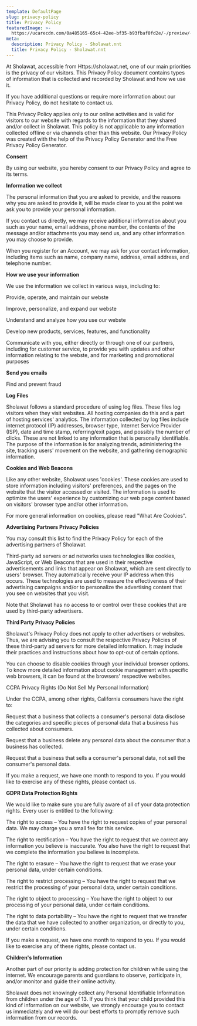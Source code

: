 ```yaml
---
template: DefaultPage
slug: privacy-policy
title: Privacy Policy
featuredImage: >-
  https://ucarecdn.com/0a485165-65c4-42ee-bf35-b93fbaf0fd2e/-/preview/-/rotate/270/
meta:
  description: Privacy Policy - Sholawat.nnt
  title: Privacy Policy - Sholawat.nnt
---
```

At Sholawat, accessible from Https://sholawat.net, one of our main priorities is the privacy of our visitors. This Privacy Policy document contains types of information that is collected and recorded by Sholawat and how we use it.

If you have additional questions or require more information about our Privacy Policy, do not hesitate to contact us.

This Privacy Policy applies only to our online activities and is valid for visitors to our website with regards to the information that they shared and/or collect in Sholawat. This policy is not applicable to any information collected offline or via channels other than this website. Our Privacy Policy was created with the help of the Privacy Policy Generator and the Free Privacy Policy Generator.

**Consent**

By using our website, you hereby consent to our Privacy Policy and agree to its terms.

**Information we collect**

The personal information that you are asked to provide, and the reasons why you are asked to provide it, will be made clear to you at the point we ask you to provide your personal information.

If you contact us directly, we may receive additional information about you such as your name, email address, phone number, the contents of the message and/or attachments you may send us, and any other information you may choose to provide.

When you register for an Account, we may ask for your contact information, including items such as name, company name, address, email address, and telephone number.

**How we use your information**

We use the information we collect in various ways, including to:

Provide, operate, and maintain our webste

Improve, personalize, and expand our webste

Understand and analyze how you use our webste

Develop new products, services, features, and functionality

Communicate with you, either directly or through one of our partners, including for customer service, to provide you with updates and other information relating to the webste, and for marketing and promotional purposes

**Send you emails**

Find and prevent fraud

**Log Files**

Sholawat follows a standard procedure of using log files. These files log visitors when they visit websites. All hosting companies do this and a part of hosting services' analytics. The information collected by log files include internet protocol (IP) addresses, browser type, Internet Service Provider (ISP), date and time stamp, referring/exit pages, and possibly the number of clicks. These are not linked to any information that is personally identifiable. The purpose of the information is for analyzing trends, administering the site, tracking users' movement on the website, and gathering demographic information.

**Cookies and Web Beacons**

Like any other website, Sholawat uses 'cookies'. These cookies are used to store information including visitors' preferences, and the pages on the website that the visitor accessed or visited. The information is used to optimize the users' experience by customizing our web page content based on visitors' browser type and/or other information.

For more general information on cookies, please read "What Are Cookies".

**Advertising Partners Privacy Policies**

You may consult this list to find the Privacy Policy for each of the advertising partners of Sholawat.

Third-party ad servers or ad networks uses technologies like cookies, JavaScript, or Web Beacons that are used in their respective advertisements and links that appear on Sholawat, which are sent directly to users' browser. They automatically receive your IP address when this occurs. These technologies are used to measure the effectiveness of their advertising campaigns and/or to personalize the advertising content that you see on websites that you visit.

Note that Sholawat has no access to or control over these cookies that are used by third-party advertisers.

**Third Party Privacy Policies**

Sholawat's Privacy Policy does not apply to other advertisers or websites. Thus, we are advising you to consult the respective Privacy Policies of these third-party ad servers for more detailed information. It may include their practices and instructions about how to opt-out of certain options.

You can choose to disable cookies through your individual browser options. To know more detailed information about cookie management with specific web browsers, it can be found at the browsers' respective websites.

CCPA Privacy Rights (Do Not Sell My Personal Information)

Under the CCPA, among other rights, California consumers have the right to:

Request that a business that collects a consumer's personal data disclose the categories and specific pieces of personal data that a business has collected about consumers.

Request that a business delete any personal data about the consumer that a business has collected.

Request that a business that sells a consumer's personal data, not sell the consumer's personal data.

If you make a request, we have one month to respond to you. If you would like to exercise any of these rights, please contact us.

**GDPR Data Protection Rights**

We would like to make sure you are fully aware of all of your data protection rights. Every user is entitled to the following:

The right to access – You have the right to request copies of your personal data. We may charge you a small fee for this service.

The right to rectification – You have the right to request that we correct any information you believe is inaccurate. You also have the right to request that we complete the information you believe is incomplete.

The right to erasure – You have the right to request that we erase your personal data, under certain conditions.

The right to restrict processing – You have the right to request that we restrict the processing of your personal data, under certain conditions.

The right to object to processing – You have the right to object to our processing of your personal data, under certain conditions.

The right to data portability – You have the right to request that we transfer the data that we have collected to another organization, or directly to you, under certain conditions.

If you make a request, we have one month to respond to you. If you would like to exercise any of these rights, please contact us.

**Children's Information**

Another part of our priority is adding protection for children while using the internet. We encourage parents and guardians to observe, participate in, and/or monitor and guide their online activity.

Sholawat does not knowingly collect any Personal Identifiable Information from children under the age of 13. If you think that your child provided this kind of information on our website, we strongly encourage you to contact us immediately and we will do our best efforts to promptly remove such information from our records.
